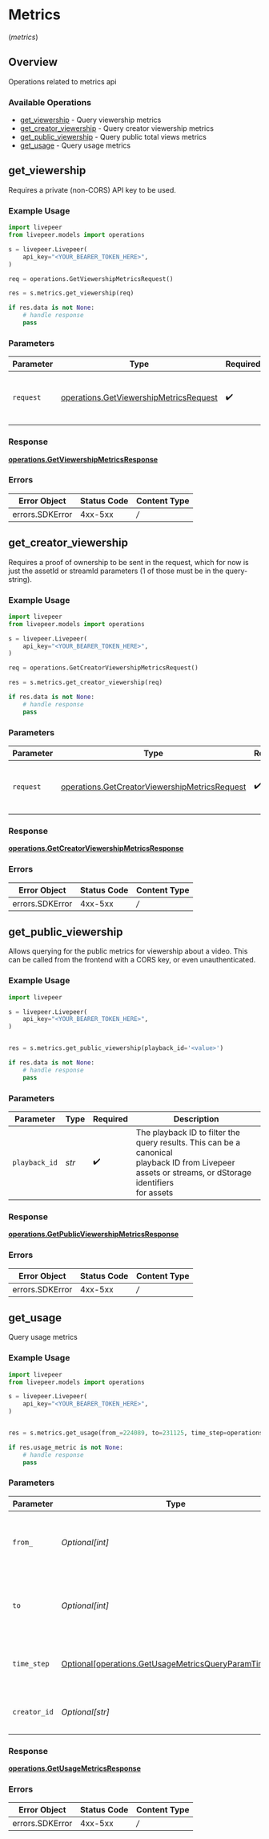 # Metrics
(*metrics*)

## Overview

Operations related to metrics api

### Available Operations

* [get_viewership](#get_viewership) - Query viewership metrics
* [get_creator_viewership](#get_creator_viewership) - Query creator viewership metrics
* [get_public_viewership](#get_public_viewership) - Query public total views metrics
* [get_usage](#get_usage) - Query usage metrics

## get_viewership

Requires a private (non-CORS) API key to be used.


### Example Usage

```python
import livepeer
from livepeer.models import operations

s = livepeer.Livepeer(
    api_key="<YOUR_BEARER_TOKEN_HERE>",
)

req = operations.GetViewershipMetricsRequest()

res = s.metrics.get_viewership(req)

if res.data is not None:
    # handle response
    pass

```

### Parameters

| Parameter                                                                                        | Type                                                                                             | Required                                                                                         | Description                                                                                      |
| ------------------------------------------------------------------------------------------------ | ------------------------------------------------------------------------------------------------ | ------------------------------------------------------------------------------------------------ | ------------------------------------------------------------------------------------------------ |
| `request`                                                                                        | [operations.GetViewershipMetricsRequest](../../models/operations/getviewershipmetricsrequest.md) | :heavy_check_mark:                                                                               | The request object to use for the request.                                                       |


### Response

**[operations.GetViewershipMetricsResponse](../../models/operations/getviewershipmetricsresponse.md)**
### Errors

| Error Object    | Status Code     | Content Type    |
| --------------- | --------------- | --------------- |
| errors.SDKError | 4xx-5xx         | */*             |

## get_creator_viewership

Requires a proof of ownership to be sent in the request, which for now is just the assetId or streamId parameters (1 of those must be in the query-string).


### Example Usage

```python
import livepeer
from livepeer.models import operations

s = livepeer.Livepeer(
    api_key="<YOUR_BEARER_TOKEN_HERE>",
)

req = operations.GetCreatorViewershipMetricsRequest()

res = s.metrics.get_creator_viewership(req)

if res.data is not None:
    # handle response
    pass

```

### Parameters

| Parameter                                                                                                      | Type                                                                                                           | Required                                                                                                       | Description                                                                                                    |
| -------------------------------------------------------------------------------------------------------------- | -------------------------------------------------------------------------------------------------------------- | -------------------------------------------------------------------------------------------------------------- | -------------------------------------------------------------------------------------------------------------- |
| `request`                                                                                                      | [operations.GetCreatorViewershipMetricsRequest](../../models/operations/getcreatorviewershipmetricsrequest.md) | :heavy_check_mark:                                                                                             | The request object to use for the request.                                                                     |


### Response

**[operations.GetCreatorViewershipMetricsResponse](../../models/operations/getcreatorviewershipmetricsresponse.md)**
### Errors

| Error Object    | Status Code     | Content Type    |
| --------------- | --------------- | --------------- |
| errors.SDKError | 4xx-5xx         | */*             |

## get_public_viewership

Allows querying for the public metrics for viewership about a video.
This can be called from the frontend with a CORS key, or even
unauthenticated.


### Example Usage

```python
import livepeer

s = livepeer.Livepeer(
    api_key="<YOUR_BEARER_TOKEN_HERE>",
)


res = s.metrics.get_public_viewership(playback_id='<value>')

if res.data is not None:
    # handle response
    pass

```

### Parameters

| Parameter                                                                                                                                             | Type                                                                                                                                                  | Required                                                                                                                                              | Description                                                                                                                                           |
| ----------------------------------------------------------------------------------------------------------------------------------------------------- | ----------------------------------------------------------------------------------------------------------------------------------------------------- | ----------------------------------------------------------------------------------------------------------------------------------------------------- | ----------------------------------------------------------------------------------------------------------------------------------------------------- |
| `playback_id`                                                                                                                                         | *str*                                                                                                                                                 | :heavy_check_mark:                                                                                                                                    | The playback ID to filter the query results. This can be a canonical<br/>playback ID from Livepeer assets or streams, or dStorage identifiers<br/>for assets<br/> |


### Response

**[operations.GetPublicViewershipMetricsResponse](../../models/operations/getpublicviewershipmetricsresponse.md)**
### Errors

| Error Object    | Status Code     | Content Type    |
| --------------- | --------------- | --------------- |
| errors.SDKError | 4xx-5xx         | */*             |

## get_usage

Query usage metrics

### Example Usage

```python
import livepeer
from livepeer.models import operations

s = livepeer.Livepeer(
    api_key="<YOUR_BEARER_TOKEN_HERE>",
)


res = s.metrics.get_usage(from_=224089, to=231125, time_step=operations.GetUsageMetricsQueryParamTimeStep.DAY, creator_id='<value>')

if res.usage_metric is not None:
    # handle response
    pass

```

### Parameters

| Parameter                                                                                                              | Type                                                                                                                   | Required                                                                                                               | Description                                                                                                            |
| ---------------------------------------------------------------------------------------------------------------------- | ---------------------------------------------------------------------------------------------------------------------- | ---------------------------------------------------------------------------------------------------------------------- | ---------------------------------------------------------------------------------------------------------------------- |
| `from_`                                                                                                                | *Optional[int]*                                                                                                        | :heavy_minus_sign:                                                                                                     | Start millis timestamp for the query range (inclusive)<br/>                                                            |
| `to`                                                                                                                   | *Optional[int]*                                                                                                        | :heavy_minus_sign:                                                                                                     | End millis timestamp for the query range (exclusive)<br/>                                                              |
| `time_step`                                                                                                            | [Optional[operations.GetUsageMetricsQueryParamTimeStep]](../../models/operations/getusagemetricsqueryparamtimestep.md) | :heavy_minus_sign:                                                                                                     | The time step to aggregate viewership metrics by<br/>                                                                  |
| `creator_id`                                                                                                           | *Optional[str]*                                                                                                        | :heavy_minus_sign:                                                                                                     | The creator ID to filter the query results<br/>                                                                        |


### Response

**[operations.GetUsageMetricsResponse](../../models/operations/getusagemetricsresponse.md)**
### Errors

| Error Object    | Status Code     | Content Type    |
| --------------- | --------------- | --------------- |
| errors.SDKError | 4xx-5xx         | */*             |
